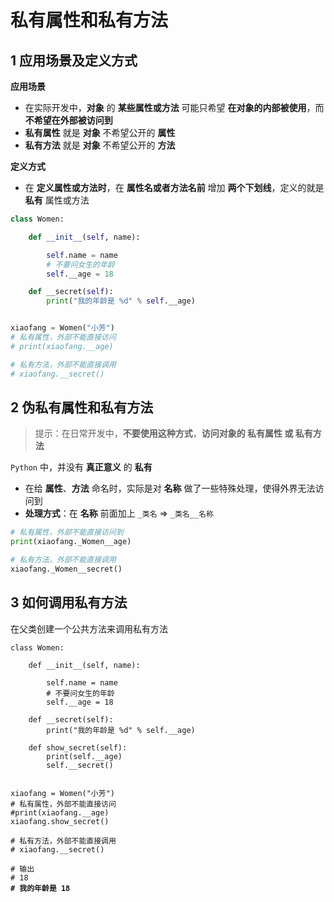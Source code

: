 # 私有属性和私有方法

## 1 应用场景及定义方式

**应用场景**

* 在实际开发中，**对象** 的 **某些属性或方法** 可能只希望 **在对象的内部被使用**，而 **不希望在外部被访问到**
* **私有属性** 就是 **对象** 不希望公开的 **属性**
* **私有方法** 就是 **对象** 不希望公开的 **方法**

**定义方式**

* 在 **定义属性或方法时**，在 **属性名或者方法名前** 增加 **两个下划线**，定义的就是 **私有** 属性或方法

```python
class Women:

    def __init__(self, name):

        self.name = name
        # 不要问女生的年龄
        self.__age = 18

    def __secret(self):
        print("我的年龄是 %d" % self.__age)


xiaofang = Women("小芳")
# 私有属性，外部不能直接访问
# print(xiaofang.__age)

# 私有方法，外部不能直接调用
# xiaofang.__secret()
```

## 2 伪私有属性和私有方法

> 提示：在日常开发中，**不要使用这种方式**，**访问对象的 私有属性 或 私有方法**

`Python` 中，并没有 **真正意义** 的 **私有**

* 在给 **属性**、**方法** 命名时，实际是对 **名称** 做了一些特殊处理，使得外界无法访问到
* **处理方式**：在 **名称** 前面加上 `_类名` => `_类名__名称`

```python
# 私有属性，外部不能直接访问到
print(xiaofang._Women__age)

# 私有方法，外部不能直接调用
xiaofang._Women__secret()
```

## 3 如何调用私有方法

在父类创建一个公共方法来调用私有方法

<pre class="language-python"><code class="lang-python">class Women:

    def __init__(self, name):

        self.name = name
        # 不要问女生的年龄
        self.__age = 18

    def __secret(self):
        print("我的年龄是 %d" % self.__age)
        
    def show_secret(self):
        print(self.__age)
        self.__secret()
        

xiaofang = Women("小芳")
# 私有属性，外部不能直接访问
#print(xiaofang.__age)
xiaofang.show_secret()

# 私有方法，外部不能直接调用
# xiaofang.__secret()

# 输出
# 18
<strong># 我的年龄是 18
</strong></code></pre>
